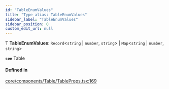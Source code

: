 ```yaml
---
id: "TableEnumValues"
title: "Type alias: TableEnumValues"
sidebar_label: "TableEnumValues"
sidebar_position: 0
custom_edit_url: null
---
```


Ƭ **TableEnumValues**: `Record`<`string` \| `number`, `string`\> \| `Map`<`string` \| `number`, `string`\>

**`see`** Table

#### Defined in

[core/components/Table/TableProps.tsx:169](https://github.com/Camberi/firecms/blob/2d60fba/src/core/components/Table/TableProps.tsx#L169)
